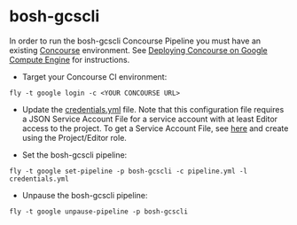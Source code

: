 # bosh-gcscli

In order to run the bosh-gcscli Concourse Pipeline you must have an existing [Concourse](http://concourse.ci) environment. See [Deploying Concourse on Google Compute Engine](https://github.com/cloudfoundry-incubator/bosh-google-cpi-release/blob/master/docs/deploy_concourse.md) for instructions.

* Target your Concourse CI environment:

```
fly -t google login -c <YOUR CONCOURSE URL>
```

* Update the [credentials.yml](https://github.com/cloudfoundry/bosh-gcscli/blob/master/ci/credentials.yml.tpl) file. Note that this configuration file requires a JSON Service Account File for a service account with at least Editor access to the project. To get a Service Account File, see [here](https://developers.google.com/identity/protocols/OAuth2ServiceAccount#creatinganaccount) and create using the Project/Editor role.

* Set the bosh-gcscli pipeline:

```
fly -t google set-pipeline -p bosh-gcscli -c pipeline.yml -l credentials.yml
```

* Unpause the bosh-gcscli pipeline:

```
fly -t google unpause-pipeline -p bosh-gcscli
```